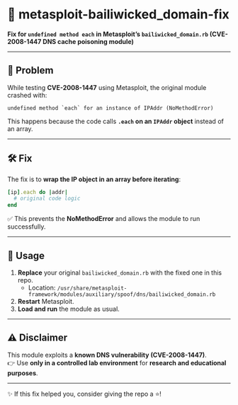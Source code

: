 # 🚀 metasploit-bailiwicked_domain-fix
**Fix for `undefined method each` in Metasploit’s `bailiwicked_domain.rb` (CVE-2008-1447 DNS cache poisoning module)**  

---

## 🔎 Problem
While testing **CVE-2008-1447** using Metasploit, the original module crashed with:

```
undefined method `each` for an instance of IPAddr (NoMethodError)
```

This happens because the code calls **`.each` on an `IPAddr` object** instead of an array.

---

## 🛠️ Fix
The fix is to **wrap the IP object in an array before iterating**:

```ruby
[ip].each do |addr|
  # original code logic
end
```

✅ This prevents the **NoMethodError** and allows the module to run successfully.  

---

## 📌 Usage
1. **Replace** your original `bailiwicked_domain.rb` with the fixed one in this repo.  
   - Location: `/usr/share/metasploit-framework/modules/auxiliary/spoof/dns/bailiwicked_domain.rb`  
2. **Restart** Metasploit.  
3. **Load and run** the module as usual.  

---

## ⚠️ Disclaimer
This module exploits a **known DNS vulnerability (CVE-2008-1447)**.  
👉 Use **only in a controlled lab environment** for **research and educational purposes**.  

---

✨ If this fix helped you, consider giving the repo a ⭐!
